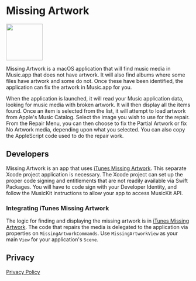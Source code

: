 # Missing Artwork
<img src="https://raw.github.com/bolsinga/MissingArt/main/MissingArt/Assets.xcassets/AppIcon.appiconset/Icon.png" width="100">

Missing Artwork is a macOS application that will find music media in Music.app that does not have artwork. It will also find albums where some files have artwork and some do not. Once these have been identified, the application can fix the artwork in Music.app for you.

When the application is launched, it will read your Music application data, looking for music media with broken artwork. It will then display all the items found. Once an item is selected from the list, it will attempt to load artwork from Apple's Music Catalog. Select the image you wish to use for the repair. From the Repair Menu, you can then choose to fix the Partial Artwork or fix No Artwork media, depending upon what you selected. You can also copy the AppleScript code used to do the repair work.

## Developers

Missing Artwork is an app that uses [iTunes Missing Artwork](https://github.com/bolsinga/itunes_missing_artwork). This separate Xcode project application is necessary. The Xcode project can set up the proper code signing and entitlements that are not readily available via Swift Packages. You will have to code sign with your Developer Identity, and follow the MusicKit instructions to allow your app to access MusicKit API.

### Integrating iTunes Missing Artwork

The logic for finding and displaying the missing artwork is in [iTunes Missing Artwork](https://github.com/bolsinga/itunes_missing_artwork). The code that repairs the media is delegated to the application via properties on `MissingArtworkCommands`. Use `MissingArtworkView` as your main `View` for your application's `Scene`.

## Privacy

[Privacy Policy](https://www.bolsinga.com/missingart-privacy/)
